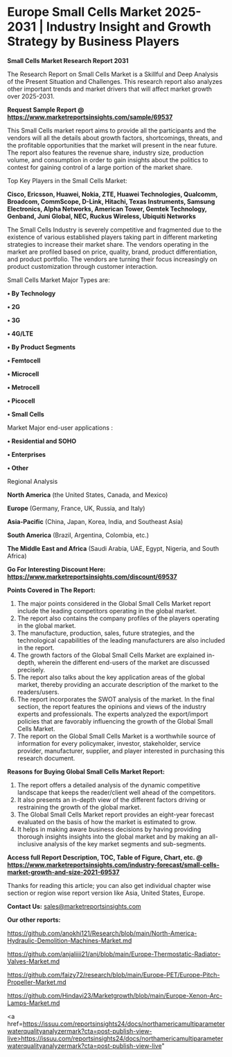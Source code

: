  # Europe Small Cells Market 2025-2031 | Industry Insight and Growth Strategy by Business Players

<strong>Small Cells Market Research Report 2031</strong>

The Research Report on Small Cells Market is a Skillful and Deep Analysis of the Present Situation and Challenges. This research report also analyzes other important trends and market drivers that will affect market growth over 2025-2031.

<strong>Request Sample Report @ <a href=https://www.marketreportsinsights.com/sample/69537>https://www.marketreportsinsights.com/sample/69537</a></strong>

This Small Cells market report aims to provide all the participants and the vendors will all the details about growth factors, shortcomings, threats, and the profitable opportunities that the market will present in the near future. The report also features the revenue share, industry size, production volume, and consumption in order to gain insights about the politics to contest for gaining control of a large portion of the market share.

Top Key Players in the Small Cells Market:

<strong>Cisco, Ericsson, Huawei, Nokia, ZTE, Huawei Technologies, Qualcomm, Broadcom, CommScope, D-Link, Hitachi, Texas Instruments, Samsung Electronics, Alpha Networks, American Tower, Gemtek Technology, Genband, Juni Global, NEC, Ruckus Wireless, Ubiquiti Networks</strong>

The Small Cells Industry is severely competitive and fragmented due to the existence of various established players taking part in different marketing strategies to increase their market share. The vendors operating in the market are profiled based on price, quality, brand, product differentiation, and product portfolio. The vendors are turning their focus increasingly on product customization through customer interaction.

Small Cells Market Major Types are:

<strong>• By Technology

• 2G

• 3G

• 4G/LTE

• By Product Segments

• Femtocell

• Microcell

• Metrocell

• Picocell

• Small Cells</strong>

Market Major end-user applications :

<strong>• Residential and SOHO

• Enterprises

• Other</strong>

Regional Analysis

</u><strong><b>North America</b></strong> (the United States, Canada, and Mexico)

<strong><b>Europe </b></strong>(Germany, France, UK, Russia, and Italy)

<strong><b>Asia-Pacific</b></strong> (China, Japan, Korea, India, and Southeast Asia)

<strong><b>South America</b></strong> (Brazil, Argentina, Colombia, etc.)

<strong><b>The Middle East and Africa</b></strong> (Saudi Arabia, UAE, Egypt, Nigeria, and South Africa)

<strong>Go For Interesting Discount Here: <a href=https://www.marketreportsinsights.com/discount/69537>https://www.marketreportsinsights.com/discount/69537</a></strong>

<strong>Points Covered in The Report:</strong>
<ol>
  <li>The major points considered in the Global Small Cells Market report include the leading competitors operating in the global market.</li>
  <li>The report also contains the company profiles of the players operating in the global market.</li>
  <li>The manufacture, production, sales, future strategies, and the technological capabilities of the leading manufacturers are also included in the report.</li>
  <li>The growth factors of the Global Small Cells Market are explained in-depth, wherein the different end-users of the market are discussed precisely.</li>
  <li>The report also talks about the key application areas of the global market, thereby providing an accurate description of the market to the readers/users.</li>
  <li>The report incorporates the SWOT analysis of the market. In the final section, the report features the opinions and views of the industry experts and professionals. The experts analyzed the export/import policies that are favorably influencing the growth of the Global Small Cells Market.</li>
  <li>The report on the Global Small Cells Market is a worthwhile source of information for every policymaker, investor, stakeholder, service provider, manufacturer, supplier, and player interested in purchasing this research document.</li>
</ol>
<strong>Reasons for Buying Global Small Cells Market Report:</strong>

<ol>
  <li>The report offers a detailed analysis of the dynamic competitive landscape that keeps the reader/client well ahead of the competitors.</li>
  <li>It also presents an in-depth view of the different factors driving or restraining the growth of the global market.</li>
  <li>The Global Small Cells Market report provides an eight-year forecast evaluated on the basis of how the market is estimated to grow.</li>
  <li>It helps in making aware business decisions by having providing thorough insights insights into the global market and by making an all-inclusive analysis of the key market segments and sub-segments.</li>
</ol>
<strong>Access full Report Description, TOC, Table of Figure, Chart, etc. @ <a href=https://www.marketreportsinsights.com/industry-forecast/small-cells-market-growth-and-size-2021-69537>https://www.marketreportsinsights.com/industry-forecast/small-cells-market-growth-and-size-2021-69537</a></strong>


Thanks for reading this article; you can also get individual chapter wise section or region wise report version like Asia, United States, Europe.

<strong>Contact Us:</strong>
sales@marketreportsinsights.com

<strong>Our other reports:</strong>

<a href=https://github.com/anokhi121/Research/blob/main/North-America-Hydraulic-Demolition-Machines-Market.md>https://github.com/anokhi121/Research/blob/main/North-America-Hydraulic-Demolition-Machines-Market.md</a>

<a href=https://github.com/anjaliiii21/anj/blob/main/Europe-Thermostatic-Radiator-Valves-Market.md>https://github.com/anjaliiii21/anj/blob/main/Europe-Thermostatic-Radiator-Valves-Market.md</a>

<a href=https://github.com/faizy72/research/blob/main/Europe-PET/Europe-Pitch-Propeller-Market.md>https://github.com/faizy72/research/blob/main/Europe-PET/Europe-Pitch-Propeller-Market.md</a>

<a href=https://github.com/Hindavi23/Marketgrowth/blob/main/Europe-Xenon-Arc-Lamps-Market.md>https://github.com/Hindavi23/Marketgrowth/blob/main/Europe-Xenon-Arc-Lamps-Market.md</a>

<a href=https://issuu.com/reportsinsights24/docs/northamericamultiparameterwaterqualityanalyzermark?cta=post-publish-view-live>https://issuu.com/reportsinsights24/docs/northamericamultiparameterwaterqualityanalyzermark?cta=post-publish-view-live</a>"
